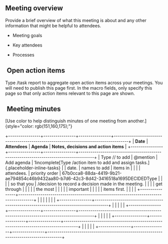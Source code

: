 ## Meeting overview

Provide a brief overview of what this meeting is about and any other
information that might be helpful to attendees.

- Meeting goals

- Key attendees

- Processes

##  Open action items

Type /task report to aggregate open action items across your meetings.
You will need to publish this page first. In the macro fields, only
specify this page so that only action items relevant to this page are
shown.

##  Meeting minutes

[Use color to help distinguish minutes of one meeting from
another.]{style="color: rgb(151,160,175);"}

+----------------+----------------+----------------+-------------------------------------------------------------------------------------+
| **Date**       | **Attendees**  | **Agenda**     | **Notes, decisions and action items**                                               |
+----------------+----------------+----------------+-------------------------------------------------------------------------------------+
| Type // to add | \@mention      | Add agenda     | 1incomplete[Type /action item to add and assign tasks.]{.placeholder-inline-tasks}  |
| date.          | names to add   | items in       |                                                                                     |
|                | attendees.     | priority order | 67b0cca8-88da-4419-9b21-ae794854c46b9432aa80-b7d6-42c3-8d42-3416518a1695DECIDEDType |
|                |                | so that you    | /decision to record a decision made in the meeting.                                 |
|                |                | get through    |                                                                                     |
|                |                | the most       |                                                                                     |
|                |                | important      |                                                                                     |
|                |                | items first.   |                                                                                     |
|                |                +----------------+-------------------------------------------------------------------------------------+
|                |                |                |                                                                                     |
|                |                +----------------+-------------------------------------------------------------------------------------+
|                |                |                |                                                                                     |
+----------------+----------------+----------------+-------------------------------------------------------------------------------------+
|                |                |                |                                                                                     |
+----------------+----------------+----------------+-------------------------------------------------------------------------------------+
|                |                |                |                                                                                     |
+----------------+----------------+----------------+-------------------------------------------------------------------------------------+
